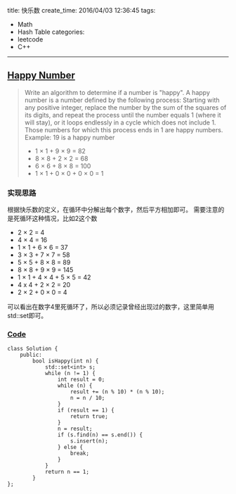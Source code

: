 title: 快乐数
create_time: 2016/04/03 12:36:45
tags:
- Math
- Hash Table
categories:
- leetcode
- C++

---
## [Happy Number](https://leetcode.com/problems/happy-number/)
> Write an algorithm to determine if a number is "happy".
> A happy number is a number defined by the following process: Starting with any positive integer, replace the number by the sum of the squares of its digits, and repeat the process until the number equals 1 (where it will stay), or it loops endlessly in a cycle which does not include 1. Those numbers for which this process ends in 1 are happy numbers.
> Example: 19 is a happy number
> - 1 × 1 + 9 × 9 = 82
> - 8 × 8 + 2 × 2 = 68
> - 6 × 6 + 8 × 8 = 100
> - 1 × 1 + 0 × 0 + 0 × 0 = 1

### 实现思路
根据快乐数的定义，在循环中分解出每个数字，然后平方相加即可。
需要注意的是死循环这种情况，比如2这个数
- 2 × 2 = 4
- 4 × 4 = 16
- 1 × 1 + 6 × 6 = 37
- 3 × 3 + 7 × 7 = 58
- 5 × 5 + 8 × 8 = 89
- 8 × 8 + 9 × 9 = 145
- 1 × 1 + 4 × 4 + 5 × 5 = 42
- 4 x 4 + 2 × 2 = 20
- 2 × 2 + 0 × 0 = 4

可以看出在数字4里死循环了，所以必须记录曾经出现过的数字，这里简单用std::set即可。

### [Code](https://github.com/Finalcheat/leetcode/blob/master/src/Happy-Number.cpp)
```
class Solution {
    public:
        bool isHappy(int n) {
            std::set<int> s;
            while (n != 1) {
                int result = 0;
                while (n) {
                    result += (n % 10) * (n % 10);
                    n = n / 10;
                }
                if (result == 1) {
                    return true;
                }
                n = result;
                if (s.find(n) == s.end()) {
                    s.insert(n);
                } else {
                    break;
                }
            }
            return n == 1;
        }
};
```
